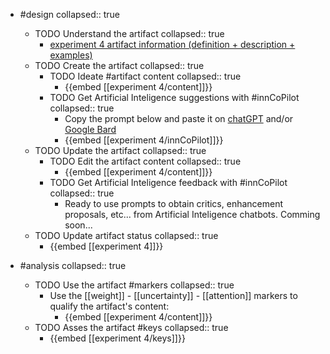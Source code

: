
- #design
   collapsed:: true
  - TODO Understand the artifact
    collapsed:: true
    - [experiment 4 artifact information (definition + description + examples)](https://go.innbok.com/#/page/innBoK%2Fexperiment-%28id%29%2Finfo)
  - TODO Create the artifact
     collapsed:: true
    - TODO Ideate #artifact content
      collapsed:: true
      - {{embed [[experiment 4/content]]}}
    - TODO Get Artificial Inteligence suggestions with #innCoPilot
      collapsed:: true
      - Copy the prompt below and paste it on [chatGPT](https://chat.openai.com) and/or [Google Bard](https://bard.google.com/chat)
      - {{embed [[experiment 4/innCoPilot]]}}
  - TODO Update the artifact
    collapsed:: true
    - TODO Edit the artifact content
     collapsed:: true
      - {{embed [[experiment 4/content]]}}
    - TODO Get Artificial Inteligence feedback with #innCoPilot
      collapsed:: true
      - Ready to use prompts to obtain critics, enhancement proposals, etc... from Artificial Inteligence chatbots. Comming soon...
  - TODO Update artifact status
    collapsed:: true
    - {{embed [[experiment 4]]}}


- #analysis
  collapsed:: true
  - TODO Use the artifact #markers
    collapsed:: true
    - Use the [[weight]] - [[uncertainty]] - [[attention]] markers to qualify the artifact's content:
      - {{embed [[experiment 4/content]]}}
  - TODO Asses the artifact #keys
    collapsed:: true
    - {{embed [[experiment 4/keys]]}}



